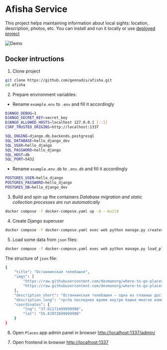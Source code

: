 # Afisha Service
This project helps maintaining information about local sights: location, description, photos, etc.
You can install and run it locally or use [deployed project](http://62.109.2.234:1337)

![Demo](demo.gif)

## Docker intructions
1. Clone project
```bash
git clone https://github.com/gennadis/afisha.git
cd afisha
```

2. Prepare environment variables:  
- Rename `example.env` to `.env` and fill it accordingly
```bash
DJANGO_DEBUG=1
DJANGO_SECRET_KEY=secret_key
DJANGO_ALLOWED_HOSTS=localhost 127.0.0.1 [::1]
CSRF_TRUSTED_ORIGINS=http://localhost:1337

SQL_ENGINE=django.db.backends.postgresql
SQL_DATABASE=hello_django_dev
SQL_USER=hello_django
SQL_PASSWORD=hello_django
SQL_HOST=db
SQL_PORT=5432
```

- Rename `example.env.db` to `.env.db` and fill it accordingly
```bash
POSTGRES_USER=hello_django
POSTGRES_PASSWORD=hello_django
POSTGRES_DB=hello_django_dev
```

3. Build and spin up the containers
*Database migration and static collection processes are run automatically*
```bash
docker compose -f docker-compose.yaml up -d --build
```

4. Create Django superuser
```bash
docker compose -f docker-compose.yaml exec web python manage.py createsuperuser
```

5. Load some data from `json` files:
```bash
docker compose -f docker-compose.yaml exec web python manage.py load_place https://raw.githubusercontent.com/devmanorg/where-to-go-places/master/places/Антикафе%20Bizone.json
```

The structure of `json` file:
```bash
{
    "title": "Останкинская телебашня",
    "imgs": [
        "https://raw.githubusercontent.com/devmanorg/where-to-go-places/master/media/1e3b20361050ae13b3aaf7ddcef76e7c.jpg",
        "https://raw.githubusercontent.com/devmanorg/where-to-go-places/master/media/adc544d7acc9be889cfec73064bcfb06.jpg",
    ],
    "description_short": "Останкинская телебашня — одна из главных достопримечательностей Москвы...",
    "description_long": "<p>За последнее время внутри башни многое изменилось...</p>",
    "coordinates": {
        "lng": "37.61171499999998",
        "lat": "55.81972699999998"
    }
}
```

6. Open `Places` app admin panel in browser [http://localhost:1337/admin/](http://localhost:1337/admin/)

7. Open frontend in browser [http://localhost:1337](http://localhost:1337)
